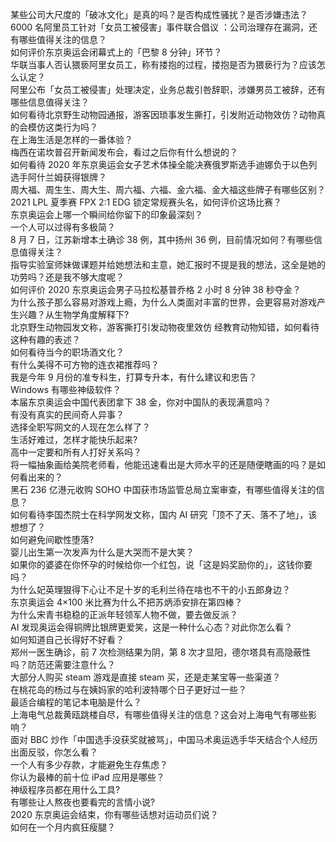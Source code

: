 某些公司大尺度的「破冰文化」是真的吗？是否构成性骚扰？是否涉嫌违法？  
6000 名阿里员工针对「女员工被侵害」事件联合倡议 ：公司治理存在漏洞，还有哪些值得关注的信息？  
如何评价东京奥运会闭幕式上的「巴黎 8 分钟」环节？  
华联当事人否认猥亵阿里女员工，称有搂抱的过程，搂抱是否为猥亵行为？应该怎么认定？  
阿里公布「女员工被侵害」处理决定，业务总裁引咎辞职，涉嫌男员工被辞，还有哪些信息值得关注？  
如何看待北京野生动物园通报，游客因琐事发生撕打，引发附近动物效仿？动物真的会模仿这类行为吗？  
在上海生活是怎样的一番体验？  
梅西在诺坎普召开新闻发布会，看过之后你有什么想说的？  
如何看待 2020 年东京奥运会女子艺术体操全能决赛俄罗斯选手迪娜负于以色列选手阿什兰姆获得银牌？  
周大福、周生生、周大生、周六福、六福、金六福、金大福这些牌子有哪些区别？  
2021 LPL 夏季赛 FPX 2:1 EDG 锁定常规赛头名，如何评价这场比赛？  
东京奥运会上哪一个瞬间给你留下的印象最深刻？  
一个人可以过得有多极简？  
8 月 7 日，江苏新增本土确诊 38 例，其中扬州 36 例，目前情况如何？有哪些信息值得关注？  
指导实验室师妹做课题并给她想法和主意，她汇报时不提是我的想法，这全是她的功劳吗？还是我不够大度呢？  
如何评价 2020 东京奥运会男子马拉松基普乔格 2 小时 8 分钟 38 秒夺金？  
为什么孩子那么容易对游戏上瘾，为什么人类面对丰富的世界，会更容易对游戏产生兴趣？从生物学角度解释下?  
北京野生动物园发文称，游客撕打引发动物夜里效仿 经教育动物知错，如何看待这种有趣的表述？  
如何看待当今的职场酒文化？  
有什么美得不可方物的连衣裙推荐吗？  
我是今年 9 月份的准专科生，打算专升本，有什么建议和忠告？  
Windows 有哪些神级软件？  
本届东京奥运会中国代表团拿下 38 金，你对中国队的表现满意吗？  
有没有真实的民间奇人异事？  
选择全职写网文的人现在怎么样了？  
生活好难过，怎样才能快乐起来?  
高中一定要和所有人打好关系吗？  
将一幅抽象画给美院老师看，他能迅速看出是大师水平的还是随便瞎画的吗？是如何看出来的？  
黑石 236 亿港元收购 SOHO 中国获市场监管总局立案审查，有哪些值得关注的信息？  
如何看待李国杰院士在科学网发文称，国内 AI 研究「顶不了天、落不了地」，该想想了？  
如何避免间歇性堕落?  
婴儿出生第一次发声为什么是大哭而不是大笑？  
如果你的婆婆在你怀孕的时候给你一个红包，说「这是妈奖励你的」，这钱你要吗？  
为什么妃英理狠得下心让不足十岁的毛利兰待在啥也不干的小五郎身边？  
东京奥运会 4×100 米比赛为什么不把苏炳添安排在第四棒？  
为什么宋青书稳稳的正派年轻领军人物不做，要去做反派？  
AI 发现奥运会得铜牌比银牌更爱笑，这是一种什么心态？对此你怎么看？  
如何知道自己长得好不好看？  
郑州一医生确诊，前 7 次检测结果为阴，第 8 次才显阳，德尔塔具有高隐蔽性吗？防范还需要注意什么？  
大部分人购买 steam 游戏是直接 steam 买，还是走某宝等一些渠道？  
在桃花岛的杨过与在姨妈家的哈利波特哪个日子更好过一些？  
最适合编程的笔记本电脑是什么？  
上海电气总裁黄瓯跳楼自尽，有哪些值得关注的信息？这会对上海电气有哪些影响？  
面对 BBC 炒作「中国选手没获奖就被骂」，中国马术奥运选手华天结合个人经历出面反驳，你怎么看？  
一个人有多少存款，才能避免生存焦虑？  
你认为最棒的前十位 iPad 应用是哪些？  
神级程序员都在用什么工具?  
有哪些让人熬夜也要看完的言情小说?  
2020 东京奥运会结束，你有哪些话想对运动员们说？  
如何在一个月内疯狂瘦腿？  

